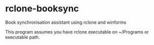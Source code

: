 # rclone-booksync
Book synchronisation assistant using rclone and winforms

This program assumes you have rclone executable on ~/Programs or executable path.
